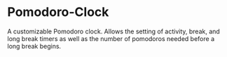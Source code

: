 # Pomodoro-Clock
A customizable Pomodoro clock. Allows the setting of activity, break, and long break timers as well as the number of pomodoros needed before a long break begins.